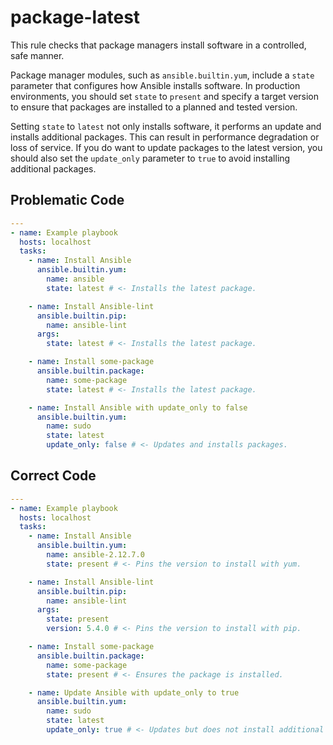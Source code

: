 # package-latest

This rule checks that package managers install software in a controlled, safe manner.

Package manager modules, such as `ansible.builtin.yum`, include a `state` parameter that configures how Ansible installs software.
In production environments, you should set `state` to `present` and specify a target version to ensure that packages are installed to a planned and tested version.

Setting `state` to `latest` not only installs software, it performs an update and installs additional packages.
This can result in performance degradation or loss of service.
If you do want to update packages to the latest version, you should also set the `update_only` parameter to `true` to avoid installing additional packages.

## Problematic Code

```yaml
---
- name: Example playbook
  hosts: localhost
  tasks:
    - name: Install Ansible
      ansible.builtin.yum:
        name: ansible
        state: latest # <- Installs the latest package.

    - name: Install Ansible-lint
      ansible.builtin.pip:
        name: ansible-lint
      args:
        state: latest # <- Installs the latest package.

    - name: Install some-package
      ansible.builtin.package:
        name: some-package
        state: latest # <- Installs the latest package.

    - name: Install Ansible with update_only to false
      ansible.builtin.yum:
        name: sudo
        state: latest
        update_only: false # <- Updates and installs packages.
```

## Correct Code

```yaml
---
- name: Example playbook
  hosts: localhost
  tasks:
    - name: Install Ansible
      ansible.builtin.yum:
        name: ansible-2.12.7.0
        state: present # <- Pins the version to install with yum.

    - name: Install Ansible-lint
      ansible.builtin.pip:
        name: ansible-lint
      args:
        state: present
        version: 5.4.0 # <- Pins the version to install with pip.

    - name: Install some-package
      ansible.builtin.package:
        name: some-package
        state: present # <- Ensures the package is installed.

    - name: Update Ansible with update_only to true
      ansible.builtin.yum:
        name: sudo
        state: latest
        update_only: true # <- Updates but does not install additional packages.
```
